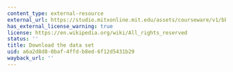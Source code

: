 ```yaml
---
content_type: external-resource
external_url: https://studio.mitxonline.mit.edu/assets/courseware/v1/bbf68069ed2763d0bf83506acd468a88/asset-v1:MITxT+14.310x+3T2021+type@asset+block/qian.csv
has_external_license_warning: true
license: https://en.wikipedia.org/wiki/All_rights_reserved
status: ''
title: Download the data set
uid: a6a2d8d8-0baf-4ffd-b8ed-6f12d5431b29
wayback_url: ''
---
```

